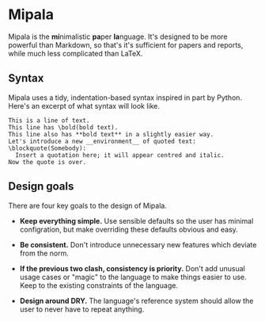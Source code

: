 # Mipala
Mipala is the **mi**nimalistic **pa**per **la**nguage. It's designed to be more
powerful than Markdown, so that's it's sufficient for papers and reports, while 
much less complicated than LaTeX.

## Syntax
Mipala uses a tidy, indentation-based syntax inspired in part by Python. Here's
an excerpt of what syntax will look like.

```
This is a line of text.
This line has \bold(bold text).
This line also has **bold text** in a slightly easier way.
Let's introduce a new __environment__ of quoted text:
\blockquote(Somebody):
  Insert a quotation here; it will appear centred and italic.
Now the quote is over. 
```

## Design goals
There are four key goals to the design of Mipala.

  - **Keep everything simple.** Use sensible defaults so the user has minimal
  configration, but make overriding these defaults obvious and easy.

  - **Be consistent.** Don't introduce unnecessary new features which deviate
  from the norm.

  - **If the previous two clash, consistency is priority.** Don't add unusual
  usage cases or "magic" to the language to make things easier to use. Keep to
  the existing constraints of the language.

  - **Design around DRY.** The language's reference system should allow the user
  to never have to repeat anything.

